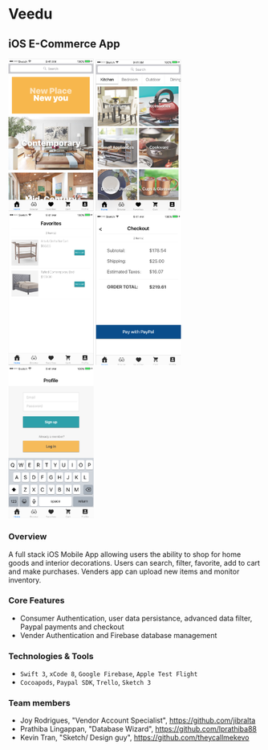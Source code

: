 # Veedu

## iOS E-Commerce App

<img src="/Images/README/homeScreen.png" width="170"> <img src="/Images/README/browseScreen.png" width="170"> <img src="/Images/README/favoritesScreen.png" width="170"> <img src="/Images/README/paymentScreen.png" width="170"> <img src="/Images/README/loginScreen.png" width="170">

### Overview

A full stack iOS Mobile App allowing users the ability to shop for home goods and interior decorations. Users can search, filter, favorite, add to cart and make purchases. Venders app can upload new items and monitor inventory.

### Core Features

- Consumer Authentication, user data persistance, advanced data filter, Paypal payments and checkout
- Vender Authentication and Firebase database management

### Technologies & Tools

- `Swift 3`, `xCode 8`, `Google Firebase`, `Apple Test Flight`
- `Cocoapods`, `Paypal SDK`, `Trello`, `Sketch 3` 

### Team members

- Joy Rodrigues, "Vendor Account Specialist", https://github.com/jibralta
- Prathiba Lingappan, "Database Wizard", https://github.com/lprathiba88
- Kevin Tran, "Sketch/ Design guy", https://github.com/theycallmekevo





